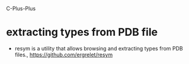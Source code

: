 
C-Plus-Plus


# extracting types from PDB file
+ resym is a utility that allows browsing and extracting types from PDB files., https://github.com/ergrelet/resym
